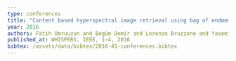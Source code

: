 ```yaml
---
type: conferences
title: "Content based hyperspectral image retrieval using bag of endmembers image descriptors"
year: 2016
authors: Fatih Omruuzun and Begüm Demir and Lorenzo Bruzzone and Yasemin Yardimci Çetin
published_at: WHISPERS. IEEE, 1–4, 2016
bibtex: /assets/data/bibtex/2016-41-conferences.bibtex 
---
```

